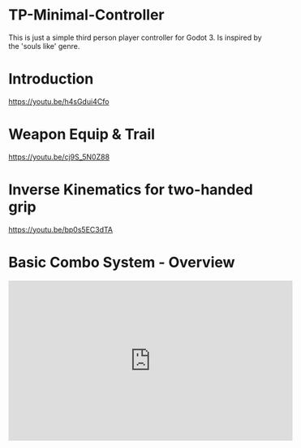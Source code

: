 # TP-Minimal-Controller
This is just a simple third person player controller for Godot 3. Is inspired by the 'souls like' genre.

# Introduction
https://youtu.be/h4sGdui4Cfo

# Weapon Equip & Trail
https://youtu.be/cj9S_5N0Z88

# Inverse Kinematics for two-handed grip
https://youtu.be/bp0s5EC3dTA

# Basic Combo System - Overview
<iframe width="560" height="315" src="https://www.youtube.com/embed/wTeF-hl2IJY" title="YouTube video player" frameborder="0" allow="accelerometer; autoplay; clipboard-write; encrypted-media; gyroscope; picture-in-picture" allowfullscreen></iframe>
